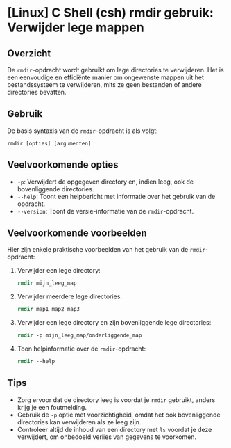 # [Linux] C Shell (csh) rmdir gebruik: Verwijder lege mappen

## Overzicht
De `rmdir`-opdracht wordt gebruikt om lege directories te verwijderen. Het is een eenvoudige en efficiënte manier om ongewenste mappen uit het bestandssysteem te verwijderen, mits ze geen bestanden of andere directories bevatten.

## Gebruik
De basis syntaxis van de `rmdir`-opdracht is als volgt:

```
rmdir [opties] [argumenten]
```

## Veelvoorkomende opties
- `-p`: Verwijdert de opgegeven directory en, indien leeg, ook de bovenliggende directories.
- `--help`: Toont een helpbericht met informatie over het gebruik van de opdracht.
- `--version`: Toont de versie-informatie van de `rmdir`-opdracht.

## Veelvoorkomende voorbeelden
Hier zijn enkele praktische voorbeelden van het gebruik van de `rmdir`-opdracht:

1. Verwijder een lege directory:
   ```csh
   rmdir mijn_leeg_map
   ```

2. Verwijder meerdere lege directories:
   ```csh
   rmdir map1 map2 map3
   ```

3. Verwijder een lege directory en zijn bovenliggende lege directories:
   ```csh
   rmdir -p mijn_leeg_map/onderliggende_map
   ```

4. Toon helpinformatie over de `rmdir`-opdracht:
   ```csh
   rmdir --help
   ```

## Tips
- Zorg ervoor dat de directory leeg is voordat je `rmdir` gebruikt, anders krijg je een foutmelding.
- Gebruik de `-p` optie met voorzichtigheid, omdat het ook bovenliggende directories kan verwijderen als ze leeg zijn.
- Controleer altijd de inhoud van een directory met `ls` voordat je deze verwijdert, om onbedoeld verlies van gegevens te voorkomen.